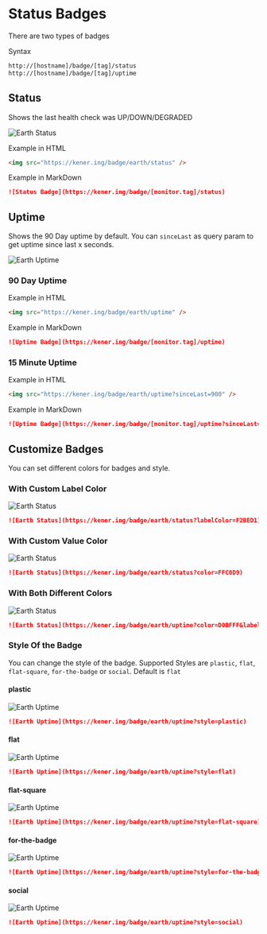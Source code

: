 # Status Badges

There are two types of badges

Syntax

```md
http://[hostname]/badge/[tag]/status
http://[hostname]/badge/[tag]/uptime
```

## Status

Shows the last health check was UP/DOWN/DEGRADED

![Earth Status](https://kener.ing/badge/earth/status)

Example in HTML

```html
<img src="https://kener.ing/badge/earth/status" />
```

Example in MarkDown

```md
![Status Badge](https://kener.ing/badge/[monitor.tag]/status)
```

## Uptime

Shows the 90 Day uptime by default. You can `sinceLast` as query param to get uptime since last x seconds.

![Earth Uptime](https://kener.ing/badge/earth/uptime)

### 90 Day Uptime

Example in HTML

```html
<img src="https://kener.ing/badge/earth/uptime" />
```

Example in MarkDown

```md
![Uptime Badge](https://kener.ing/badge/[monitor.tag]/uptime)
```

### 15 Minute Uptime

Example in HTML

```html
<img src="https://kener.ing/badge/earth/uptime?sinceLast=900" />
```

Example in MarkDown

```md
![Uptime Badge](https://kener.ing/badge/[monitor.tag]/uptime?sinceLast=900)
```

## Customize Badges

You can set different colors for badges and style.

### With Custom Label Color

![Earth Status](https://kener.ing/badge/earth/status?labelColor=F2BED1)

```md
![Earth Status](https://kener.ing/badge/earth/status?labelColor=F2BED1)
```

### With Custom Value Color

![Earth Status](https://kener.ing/badge/earth/status?color=FFC0D9)

```md
![Earth Status](https://kener.ing/badge/earth/status?color=FFC0D9)
```

### With Both Different Colors

![Earth Status](https://kener.ing/badge/earth/uptime?color=D0BFFF&labelColor=FFF3DA)

```md
![Earth Status](https://kener.ing/badge/earth/uptime?color=D0BFFF&labelColor=FFF3DA)
```

### Style Of the Badge

You can change the style of the badge. Supported Styles are `plastic`, `flat`, `flat-square`, `for-the-badge` or `social`. Default is `flat`

#### plastic

![Earth Uptime](https://kener.ing/badge/earth/uptime?style=plastic)

```md
![Earth Uptime](https://kener.ing/badge/earth/uptime?style=plastic)
```

#### flat

![Earth Uptime](https://kener.ing/badge/earth/uptime?style=flat)

```md
![Earth Uptime](https://kener.ing/badge/earth/uptime?style=flat)
```

#### flat-square

![Earth Uptime](https://kener.ing/badge/earth/uptime?style=flat-square)

```md
![Earth Uptime](https://kener.ing/badge/earth/uptime?style=flat-square)
```

#### for-the-badge

![Earth Uptime](https://kener.ing/badge/earth/uptime?style=for-the-badge)

```md
![Earth Uptime](https://kener.ing/badge/earth/uptime?style=for-the-badge)
```

#### social

![Earth Uptime](https://kener.ing/badge/earth/uptime?style=social)

```md
![Earth Uptime](https://kener.ing/badge/earth/uptime?style=social)
```
